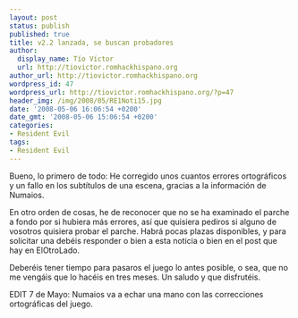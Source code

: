 ```yaml
---
layout: post
status: publish
published: true
title: v2.2 lanzada, se buscan probadores
author:
  display_name: Tío Víctor
  url: http://tiovictor.romhackhispano.org
author_url: http://tiovictor.romhackhispano.org
wordpress_id: 47
wordpress_url: http://tiovictor.romhackhispano.org/?p=47
header_img: /img/2008/05/RE1Noti15.jpg
date: '2008-05-06 16:06:54 +0200'
date_gmt: '2008-05-06 15:06:54 +0200'
categories:
- Resident Evil
tags:
- Resident Evil
---
```

Bueno, lo primero de todo: He corregido unos cuantos errores ortográficos y un fallo en los subtítulos de una escena, gracias a la información de Numaios.

En otro orden de cosas, he de reconocer que no se ha examinado el parche a fondo por si hubiera más errores, así que quisiera pediros si alguno de vosotros quisiera probar el parche. Habrá pocas plazas disponibles, y para solicitar una debéis responder o bien a esta noticia o bien en el post que hay en ElOtroLado.

Deberéis tener tiempo para pasaros el juego lo antes posible, o sea, que no me vengáis que lo hacéis en tres meses. Un saludo y que disfrutéis.

EDIT 7 de Mayo: Numaios va a echar una mano con las correcciones ortográficas del juego.
